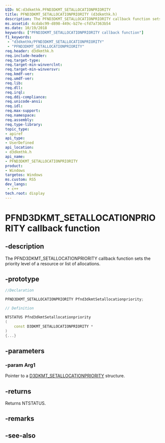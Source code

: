 ```yaml
---
UID: NC:d3dkmthk.PFND3DKMT_SETALLOCATIONPRIORITY
title: PFND3DKMT_SETALLOCATIONPRIORITY (d3dkmthk.h)
description: The PFND3DKMT_SETALLOCATIONPRIORITY callback function sets the priority level of a resource or list of allocations.
ms.assetid: 4cdabc99-d898-449c-b27e-cfd7a7363b54
ms.date: 10/19/2018
keywords: ["PFND3DKMT_SETALLOCATIONPRIORITY callback function"]
f1_keywords:
 - "d3dkmthk/PFND3DKMT_SETALLOCATIONPRIORITY"
 - "PFND3DKMT_SETALLOCATIONPRIORITY"
req.header: d3dkmthk.h
req.include-header:
req.target-type:
req.target-min-winverclnt:
req.target-min-winversvr:
req.kmdf-ver:
req.umdf-ver:
req.lib:
req.dll:
req.irql: 
req.ddi-compliance:
req.unicode-ansi:
req.idl:
req.max-support:
req.namespace:
req.assembly:
req.type-library: 
topic_type: 
- apiref
api_type: 
- UserDefined
api_location: 
- d3dkmthk.h
api_name: 
- PFND3DKMT_SETALLOCATIONPRIORITY
product:
- Windows
targetos: Windows
ms.custom: RS5
dev_langs:
 - c++
tech.root: display
---
```


# PFND3DKMT_SETALLOCATIONPRIORITY callback function

## -description

The PFND3DKMT_SETALLOCATIONPRIORITY callback function sets the priority level of a resource or list of allocations.

## -prototype

```cpp
//Declaration

PFND3DKMT_SETALLOCATIONPRIORITY Pfnd3dkmtSetallocationpriority; 

// Definition

NTSTATUS Pfnd3dkmtSetallocationpriority 
(
	const D3DKMT_SETALLOCATIONPRIORITY *
)
{...}

```

## -parameters

### -param Arg1

Pointer to a [D3DKMT_SETALLOCATIONPRIORITY](ns-d3dkmthk-_d3dkmt_setallocationpriority.md) structure.

## -returns

Returns NTSTATUS.


## -remarks




## -see-also
